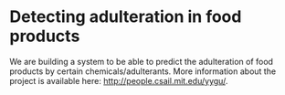 # Detecting adulteration in food products

We are building a system to be able to predict the adulteration of food products by certain chemicals/adulterants. More information about the project is available here: http://people.csail.mit.edu/yygu/.
